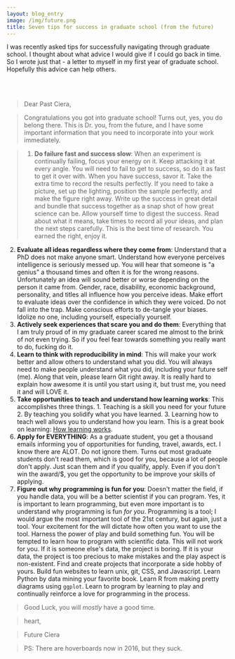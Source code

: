 ```yaml
---
layout: blog_entry
image: /img/future.png
title: Seven tips for success in graduate school (from the future)
---
```


I was recently asked tips for successfully navigating through graduate school.  I thought about what advice I would give if I could go back in time. So I wrote just that - a letter to myself in my first year of graduate school. Hopefully this advice can help others.

</br>
</br>

>Dear Past Ciera, 

>Congratulations you got into graduate school! Turns out, yes, you do belong there. This is Dr. you, from the future, and I have some important information that you need to incorporate into your work immediately.  

>1. **Do failure fast and success slow**: When an experiment is continually failing, focus your energy on it.  Keep attacking it at every angle. You will need to fail to get to success, so do it as fast to get it over with. When you have success, savor it.  Take the extra time to record the results perfectly.  If you need to take a picture, set up the lighting, position the sample perfectly, and make the figure right away. Write up the success in great detail and bundle that success together as a snap shot of how great science can be.  Allow yourself time to digest the success. Read about what it means, take times to record all your ideas, and plan the next steps carefully.  This is the best time of research.  You earned the right, enjoy it. 
2. **Evaluate all ideas regardless where they come from**: Understand that a PhD does not make anyone smart. Understand how everyone perceives intelligence is seriously messed up. You will hear that someone is "a genius" a thousand times and often it is for the wrong reasons.  Unfortunately an idea will sound better or worse depending on the person it came from. Gender, race, disability, economic background, personality, and titles all influence how you perceive ideas. Make effort to evaluate ideas over the confidence in which they were voiced. Do not fall into the trap. Make conscious efforts to de-tangle your biases. Idolize no one, including yourself, especially yourself. 
3. **Actively seek experiences that scare you and do them**: Everything that I am truly proud of in my graduate career scared me almost to the brink of not even trying. So if you feel fear towards something you really want to do, fucking do it.
4. **Learn to think with reproducibility in mind**: This will make your work better and allow others to understand what you did.  You will always need to make people understand what you did, including your future self (me). Along that vein, please learn Git right away. It is really hard to explain how awesome it is until you start using it, but trust me, you need it and will LOVE it.
5. **Take opportunities to teach and understand how learning works**:  This accomplishes three things. 1. Teaching is a skill you need for your future 2.  By teaching you solidify what you have learned. 3. Learning how to teach well allows you to understand how you learn. This is a great book on learning: [How learning works](http://www.amazon.com/How-Learning-Works-Research-Based-Principles/dp/0470484101). 
6. **Apply for EVERYTHING**: As a graduate student, you get a thousand emails informing you of opportunities for funding, travel, awards, ect. I know there are ALOT. Do not ignore them. Turns out most graduate students don't read them, which is good for you, because a lot of people don't apply. Just scan them and if you qualify, apply. Even if you don't win the award/$, you get the opportunity to be improve your skills of applying.
7.  **Figure out why programming is fun for you**: Doesn't matter the field, if you handle data, you will be a better scientist if you can program. Yes, it is important to learn programming, but even more important is to understand why programming is fun *for you*. Programming is a tool; I would argue the most important tool of the 21st century, but again, just a tool. Your excitement for the will dictate how often you want to use the tool. Harness the power of play and build something fun. You will be tempted to learn how to program with scientific data. This will not work for you. If it is someone else's data, the project is boring.  If it is your data, the project is too precious to make mistakes and the play aspect is non-existent. Find and create projects that incorporate a side hobby of yours. Build fun websites to learn unix, git, CSS, and Javascript. Learn Python by data mining your favorite book. Learn R from making pretty diagrams using `ggplot`.  Learn to program by learning to play and continually reinforce a love for programming in the process.

>Good Luck, you will *mostly* have a good time.

>heart,

>Future Ciera

>PS:  There are hoverboards now in 2016, but they suck.

